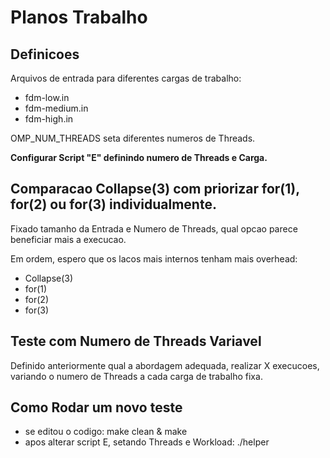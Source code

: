# Planos Trabalho 

## Definicoes
Arquivos de entrada para diferentes cargas de trabalho:
- fdm-low.in
- fdm-medium.in
- fdm-high.in

OMP\_NUM\_THREADS seta diferentes numeros de Threads.

__Configurar Script "E" definindo numero de Threads e Carga.__

## Comparacao Collapse(3) com priorizar for(1), for(2) ou for(3) individualmente.
Fixado tamanho da Entrada e Numero de Threads, qual opcao parece beneficiar mais a execucao.

Em ordem, espero que os lacos mais internos tenham mais overhead:
- Collapse(3)
- for(1)
- for(2)
- for(3)

## Teste com Numero de Threads Variavel 
Definido anteriormente qual a abordagem adequada, realizar X execucoes,
variando o numero de Threads a cada carga de trabalho fixa. 

## Como Rodar um novo teste
- se editou o codigo: make clean & make
- apos alterar script E, setando Threads e Workload: ./helper
